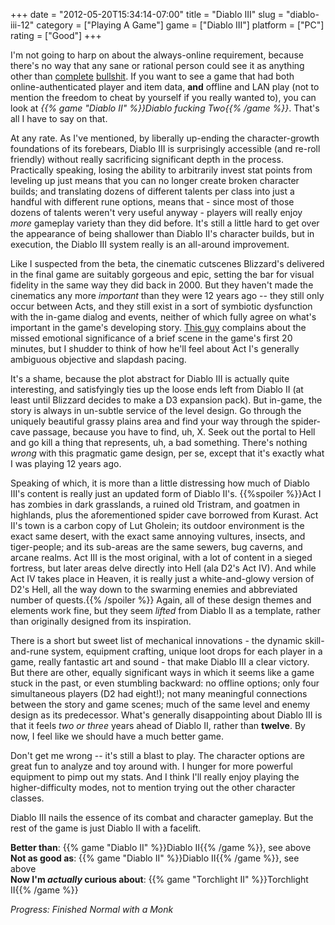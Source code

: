 +++
date = "2012-05-20T15:34:14-07:00"
title = "Diablo III"
slug = "diablo-iii-12"
category = ["Playing A Game"]
game = ["Diablo III"]
platform = ["PC"]
rating = ["Good"]
+++

I'm not going to harp on about the always-online requirement, because there's no way that any sane or rational person could see it as anything other than <a href="http://www.cracked.com/blog/5-reasons-diablo-iii-represents-gamings-annoying-future/">complete</a> <a href="http://penny-arcade.com/2012/05/16/betwixt">bullshit</a>.  If you want to see a game that had both online-authenticated player and item data, <b>and</b> offline and LAN play (not to mention the freedom to cheat by yourself if you really wanted to), you can look at <i>{{% game "Diablo II" %}}Diablo fucking Two{{% /game %}}</i>.  That's all I have to say on that.

At any rate.  As I've mentioned, by liberally up-ending the character-growth foundations of its forebears, Diablo III is surprisingly accessible (and re-roll friendly) without really sacrificing significant depth in the process.  Practically speaking, losing the ability to arbitrarily invest stat points from leveling up just means that you can no longer create broken character builds; and translating dozens of different talents per class into just a handful with different rune options, means that - since most of those dozens of talents weren't very useful anyway - players will really enjoy <i>more</i> gameplay variety than they did before.  It's still a little hard to get over the appearance of being shallower than Diablo II's character builds, but in execution, the Diablo III system really is an all-around improvement.

Like I suspected from the beta, the cinematic cutscenes Blizzard's delivered in the final game are suitably gorgeous and epic, setting the bar for visual fidelity in the same way they did back in 2000.  But they haven't made the cinematics any more <i>important</i> than they were 12 years ago -- they still only occur between Acts, and they still exist in a sort of symbiotic dysfunction with the in-game dialog and events, neither of which fully agree on what's important in the game's developing story.  <a href="http://www.wired.com/gamelife/2012/05/diablo-iii-impressions/">This guy</a> complains about the missed emotional significance of a brief scene in the game's first 20 minutes, but I shudder to think of how he'll feel about Act I's generally ambiguous objective and slapdash pacing.

It's a shame, because the plot abstract for Diablo III is actually quite interesting, and satisfyingly ties up the loose ends left from Diablo II (at least until Blizzard decides to make a D3 expansion pack).  But in-game, the story is always in un-subtle service of the level design.  Go through the uniquely beautiful grassy plains area and find your way through the spider-cave passage, because you have to find, uh, X.  Seek out the portal to Hell and go kill a thing that represents, uh, a bad something.  There's nothing <i>wrong</i> with this pragmatic game design, per se, except that it's exactly what I was playing 12 years ago.

Speaking of which, it is more than a little distressing how much of Diablo III's content is really just an updated form of Diablo II's.  {{%spoiler %}}Act I has zombies in dark grasslands, a ruined old Tristram, and goatmen in highlands, plus the aforementioned spider cave borrowed from Kurast.  Act II's town is a carbon copy of Lut Gholein; its outdoor environment is the exact same desert, with the exact same annoying vultures, insects, and tiger-people; and its sub-areas are the same sewers, bug caverns, and arcane realms.  Act III is the most original, with a lot of content in a sieged fortress, but later areas delve directly into Hell (ala D2's Act IV).  And while Act IV takes place in Heaven, it is really just a white-and-glowy version of D2's Hell, all the way down to the swarming enemies and abbreviated number of quests.{{% /spoiler %}}  Again, all of these design themes and elements work fine, but they seem <i>lifted</i> from Diablo II as a template, rather than originally designed from its inspiration.

There is a short but sweet list of mechanical innovations - the dynamic skill-and-rune system, equipment crafting, unique loot drops for each player in a game, really fantastic art and sound - that make Diablo III a clear victory.  But there are other, equally significant ways in which it seems like a game stuck in the past, or even stumbling backward: no offline options; only four simultaneous players (D2 had eight!); not many meaningful connections between the story and game scenes; much of the same level and enemy design as its predecessor.  What's generally disappointing about Diablo III is that it feels <i>two or three</i> years ahead of Diablo II, rather than <b>twelve</b>.  By now, I feel like we should have a much better game.

Don't get me wrong -- it's still a blast to play.  The character options are great fun to analyze and toy around with.  I hunger for more powerful equipment to pimp out my stats.  And I think I'll really enjoy playing the higher-difficulty modes, not to mention trying out the other character classes.

Diablo III nails the essence of its combat and character gameplay.  But the rest of the game is just Diablo II with a facelift.

<b>Better than</b>: {{% game "Diablo II" %}}Diablo II{{% /game %}}, see above  
<b>Not as good as</b>: {{% game "Diablo II" %}}Diablo II{{% /game %}}, see above  
<b>Now I'm <i>actually</i> curious about</b>: {{% game "Torchlight II" %}}Torchlight II{{% /game %}}

<i>Progress: Finished Normal with a Monk</i>